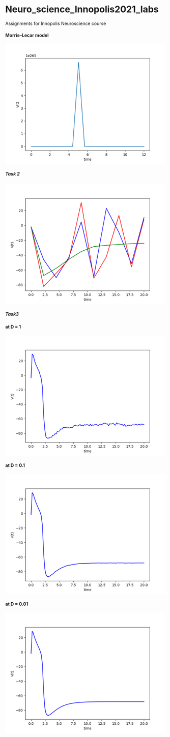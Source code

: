 # Neuro_science_Innopolis2021_labs
Assignments for Innopolis Neuroscience course

#### Morris–Lecar model

![](https://github.com/MostafaAhmed95/Neuro_science_Innopolis2021_labs/blob/main/Figure_1.png)

##### Task 2
![](https://github.com/MostafaAhmed95/Neuro_science_Innopolis2021_labs/blob/main/2nd_task.png)

##### Task3
#### at D = 1

![](https://github.com/MostafaAhmed95/Neuro_science_Innopolis2021_labs/blob/main/task3_d1.png)

#### at D = 0.1

![](https://github.com/MostafaAhmed95/Neuro_science_Innopolis2021_labs/blob/main/task3_d01.png)

#### at D = 0.01

![](https://github.com/MostafaAhmed95/Neuro_science_Innopolis2021_labs/blob/main/task3_d001.png)
